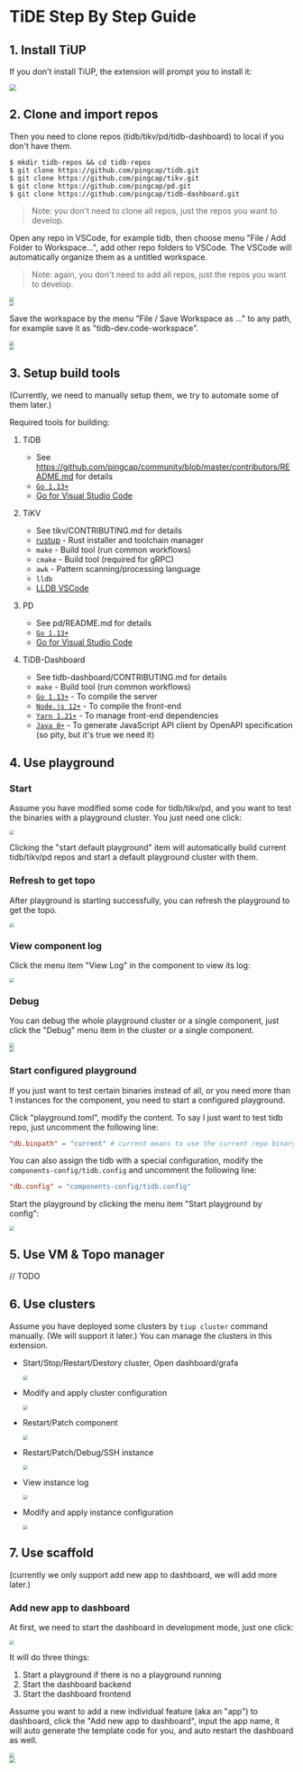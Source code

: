 # TiDE Step By Step Guide

## 1. Install TiUP

If you don't install TiUP, the extension will prompt you to install it:

<div>
  <img src="./install-tiup.jpg" style="zoom:75%">
</div>

## 2. Clone and import repos

Then you need to clone repos (tidb/tikv/pd/tidb-dashboard) to local if you don't have them.

```shell
$ mkdir tidb-repos && cd tidb-repos
$ git clone https://github.com/pingcap/tidb.git
$ git clone https://github.com/pingcap/tikv.git
$ git clone https://github.com/pingcap/pd.git
$ git clone https://github.com/pingcap/tidb-dashboard.git
```

> Note: you don't need to clone all repos, just the repos you want to develop.

Open any repo in VSCode, for example tidb, then choose menu "File / Add Folder to Workspace...", add other repo folders to VSCode. The VSCode will automatically organize them as a untitled workspace.

> Note: again, you don't need to add all repos, just the repos you want to develop.

<div>
  <img src="./add-folder-to-workspace.jpg" style="zoom:50%">
</div>

<div>
  <img src="./untitled-workspace.jpg" style="zoom:50%">
</div>

Save the workspace by the menu "File / Save Workspace as ..." to any path, for example save it as "tidb-dev.code-workspace".

<div>
  <img src="./save-workspace.jpg" style="zoom:50%">
</div>

<div>
  <img src="./final-workspace.jpg" style="zoom:50%">
</div>

## 3. Setup build tools

(Currently, we need to manually setup them, we try to automate some of them later.)

Required tools for building:

1. TiDB

   - See https://github.com/pingcap/community/blob/master/contributors/README.md for details
   - [`Go 1.13+`](https://golang.org/doc/install)
   - [Go for Visual Studio Code](https://marketplace.visualstudio.com/items?itemName=golang.Go)

1. TiKV

   - See tikv/CONTRIBUTING.md for details
   - [rustup](https://rustup.rs/) - Rust installer and toolchain manager
   - `make` - Build tool (run common workflows)
   - `cmake` - Build tool (required for gRPC)
   - `awk` - Pattern scanning/processing language
   - `lldb`
   - [LLDB VSCode](https://marketplace.visualstudio.com/items?itemName=lanza.lldb-vscode)

1. PD

   - See pd/README.md for details
   - [`Go 1.13+`](https://golang.org/doc/install)
   - [Go for Visual Studio Code](https://marketplace.visualstudio.com/items?itemName=golang.Go)

1. TiDB-Dashboard

   - See tidb-dashboard/CONTRIBUTING.md for details
   - `make` - Build tool (run common workflows)
   - [`Go 1.13+`](https://golang.org/) - To compile the server
   - [`Node.js 12+`](https://nodejs.org/) - To compile the front-end
   - [`Yarn 1.21+`](https://classic.yarnpkg.com/en/docs/install) - To manage front-end dependencies
   - [`Java 8+`](https://www.java.com/en/download/) - To generate JavaScript API client by OpenAPI specification (so pity, but it's true we need it)

## 4. Use playground

### Start

Assume you have modified some code for tidb/tikv/pd, and you want to test the binaries with a playground cluster. You just need one click:

<div>
  <img src="./start-default-playground.jpg" style="zoom:50%">
</div>

Clicking the "start default playground" item will automatically build current tidb/tikv/pd repos and start a default playground cluster with them.

### Refresh to get topo

After playground is starting successfully, you can refresh the playground to get the topo.

<div>
  <img src="./playground-topo.jpg" style="zoom:50%">
</div>

### View component log

Click the menu item "View Log" in the component to view its log:

<div>
  <img src="./view-playground-log.jpg" style="zoom:50%">
</div>

### Debug

You can debug the whole playground cluster or a single component, just click the "Debug" menu item in the cluster or a single component.

<div>
  <img src="./debug-playground-cluster.jpg" style="zoom:50%">
</div>

<div>
  <img src="./debug-playground-component.jpg" style="zoom:50%">
</div>

### Start configured playground

If you just want to test certain binaries instead of all, or you need more than 1 instances for the component, you need to start a configured playground.

Click "playground.toml", modify the content. To say I just want to test tidb repo, just uncomment the following line:

```toml
"db.binpath" = "current" # current means to use the current repo binary, will fallback to default binary if it doesn't exist
```

You can also assign the tidb with a special configuration, modify the `components-config/tidb.config` and uncomment the following line:

```toml
"db.config" = "components-config/tidb.config"
```

Start the playground by clicking the menu item "Start playground by config":

<div>
  <img src="./start-configured-playground.jpg" style="zoom:50%">
</div>

## 5. Use VM & Topo manager

// TODO

## 6. Use clusters

Assume you have deployed some clusters by `tiup cluster` command manually. (We will support it later.) You can manage the clusters in this extension.

- Start/Stop/Restart/Destory cluster, Open dashboard/grafa

  <div>
    <img src="./cluster.jpg" style="zoom:50%">
  </div>

- Modify and apply cluster configuration

  <div>
    <img src="./cluster-config.jpg" style="zoom:50%">
  </div>

- Restart/Patch component

  <div>
    <img src="./cluster-component.jpg" style="zoom:50%">
  </div>

- Restart/Patch/Debug/SSH instance

  <div>
    <img src="./cluster-instance.jpg" style="zoom:50%">
  </div>

- View instance log

  <div>
    <img src="./cluster-instance-log.jpg" style="zoom:50%">
  </div>

- Modify and apply instance configuration

  <div>
    <img src="./cluster-instance-config.jpg" style="zoom:50%">
  </div>

## 7. Use scaffold

(currently we only support add new app to dashboard, we will add more later.)

### Add new app to dashboard

At first, we need to start the dashboard in development mode, just one click:

<div>
  <img src="./dashboard-start.jpg" style="zoom:50%">
</div>

It will do three things:

1. Start a playground if there is no a playground running
1. Start the dashboard backend
1. Start the dashboard frontend

Assume you want to add a new individual feature (aka an "app") to dashboard, click the "Add new app to dashboard", input the app name, it will auto generate the template code for you, and auto restart the dashboard as well.

<div>
  <img src="./dashboard-add-app.jpg" style="zoom:50%">
</div>

<div>
  <img src="./dashboard-new-page.jpg" style="zoom:60%">
</div>
